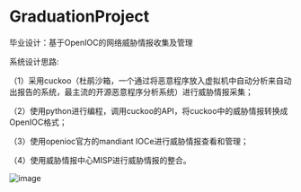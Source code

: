 # GraduationProject
毕业设计：基于OpenIOC的网络威胁情报收集及管理

系统设计思路:

（1）采用cuckoo（杜鹃沙箱，一个通过将恶意程序放入虚拟机中自动分析来自动出报告的系统，最主流的开源恶意程序分析系统）进行威胁情报采集；

（2）使用python进行编程，调用cuckoo的API，将cuckoo中的威胁情报转换成OpenIOC格式；

（3）使用openioc官方的mandiant IOCe进行威胁情报查看和管理；

（4）使用威胁情报中心MISP进行威胁情报的整合。

![image](https://github.com/NikolaGareth/GraduationProject/blob/master/process.png)
